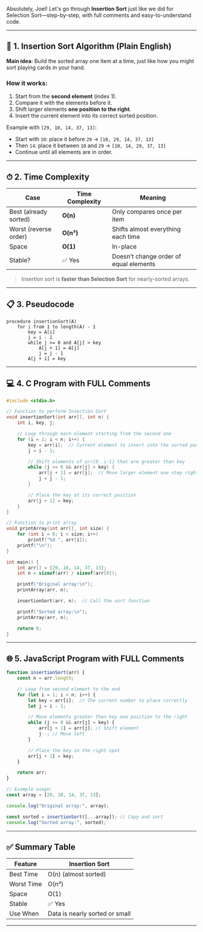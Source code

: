 Absolutely, Joel! Let's go through **Insertion Sort** just like we did for Selection Sort—step-by-step, with full comments and easy-to-understand code.

---

## 🧠 1. **Insertion Sort Algorithm (Plain English)**

**Main idea**: Build the sorted array one item at a time, just like how you might sort playing cards in your hand.

### How it works:

1. Start from the **second element** (index 1).
2. Compare it with the elements before it.
3. Shift larger elements **one position to the right**.
4. Insert the current element into its correct sorted position.

Example with `[29, 10, 14, 37, 13]`:

* Start with `10`: place it before `29` → `[10, 29, 14, 37, 13]`
* Then `14`: place it between `10` and `29` → `[10, 14, 29, 37, 13]`
* Continue until all elements are in order.

---

## ⏱ 2. **Time Complexity**

| Case                  | Time Complexity | Meaning                                |
| --------------------- | --------------- | -------------------------------------- |
| Best (already sorted) | **O(n)**        | Only compares once per item            |
| Worst (reverse order) | **O(n²)**       | Shifts almost everything each time     |
| Space                 | **O(1)**        | In-place                               |
| Stable?               | ✅ Yes           | Doesn’t change order of equal elements |

> Insertion sort is **faster than Selection Sort** for nearly-sorted arrays.

---

## 📋 3. **Pseudocode**

```
procedure insertionSort(A)
    for i from 1 to length(A) - 1
        key = A[i]
        j = i - 1
        while j >= 0 and A[j] > key
            A[j + 1] = A[j]
            j = j - 1
        A[j + 1] = key
```

---

## 💻 4. C Program with FULL Comments

```c
#include <stdio.h>

// Function to perform Insertion Sort
void insertionSort(int arr[], int n) {
    int i, key, j;

    // Loop through each element starting from the second one
    for (i = 1; i < n; i++) {
        key = arr[i];  // Current element to insert into the sorted part
        j = i - 1;

        // Shift elements of arr[0..i-1] that are greater than key
        while (j >= 0 && arr[j] > key) {
            arr[j + 1] = arr[j];  // Move larger element one step right
            j = j - 1;
        }

        // Place the key at its correct position
        arr[j + 1] = key;
    }
}

// Function to print array
void printArray(int arr[], int size) {
    for (int i = 0; i < size; i++)
        printf("%d ", arr[i]);
    printf("\n");
}

int main() {
    int arr[] = {29, 10, 14, 37, 13};
    int n = sizeof(arr) / sizeof(arr[0]);

    printf("Original array:\n");
    printArray(arr, n);

    insertionSort(arr, n);  // Call the sort function

    printf("Sorted array:\n");
    printArray(arr, n);

    return 0;
}
```

---

## 🌐 5. JavaScript Program with FULL Comments

```javascript
function insertionSort(arr) {
    const n = arr.length;

    // Loop from second element to the end
    for (let i = 1; i < n; i++) {
        let key = arr[i];  // The current number to place correctly
        let j = i - 1;

        // Move elements greater than key one position to the right
        while (j >= 0 && arr[j] > key) {
            arr[j + 1] = arr[j]; // Shift element
            j--; // Move left
        }

        // Place the key in the right spot
        arr[j + 1] = key;
    }

    return arr;
}

// Example usage:
const array = [29, 10, 14, 37, 13];

console.log("Original array:", array);

const sorted = insertionSort([...array]); // Copy and sort
console.log("Sorted array:", sorted);
```

---

## ✅ Summary Table

| Feature    | Insertion Sort                 |
| ---------- | ------------------------------ |
| Best Time  | O(n) (almost sorted)           |
| Worst Time | O(n²)                          |
| Space      | O(1)                           |
| Stable     | ✅ Yes                          |
| Use When   | Data is nearly sorted or small |

---

